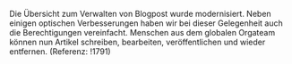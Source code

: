 Die Übersicht zum Verwalten von Blogpost wurde modernisiert.
Neben einigen optischen Verbesserungen haben wir bei dieser Gelegenheit auch die Berechtigungen vereinfacht.
Menschen aus dem globalen Orgateam können nun Artikel schreiben, bearbeiten, veröffentlichen und wieder entfernen.
(Referenz: !1791)
